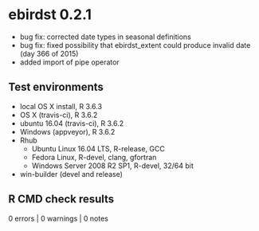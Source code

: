 # ebirdst 0.2.1

- bug fix: corrected date types in seasonal definitions
- bug fix: fixed possibility that ebirdst_extent could produce invalid date (day 366 of 2015)
- added import of pipe operator

## Test environments

- local OS X install, R 3.6.3
- OS X (travis-ci), R 3.6.2
- ubuntu 16.04 (travis-ci), R 3.6.2
- Windows (appveyor), R 3.6.2
- Rhub
  - Ubuntu Linux 16.04 LTS, R-release, GCC
  - Fedora Linux, R-devel, clang, gfortran
  - Windows Server 2008 R2 SP1, R-devel, 32/64 bit
- win-builder (devel and release)

## R CMD check results

0 errors | 0 warnings | 0 notes
